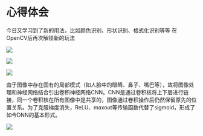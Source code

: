 # 心得体会

今日又学习到了新的用法，比如颜色识别、形状识别、格式化识别等等 在OpenCV后再次解锁新的玩法

 ![](/作业4/8.png)

  ![](/作业4/11.png)

 ![](/作业4/15.png)

由于图像中存在固有的局部模式（如人脸中的眼睛、鼻子、嘴巴等），故将图像处理和神经网络结合引出卷积神经网络CNN。CNN是通过卷积核将上下层进行链接，同一个卷积核在所有图像中是共享的，图像通过卷积操作后仍然保留原先的位置关系。为了克服梯度消失，ReLU、maxout等传输函数代替了sigmoid，形成了如今DNN的基本形式。

![](/作业4/好家伙.jpg)